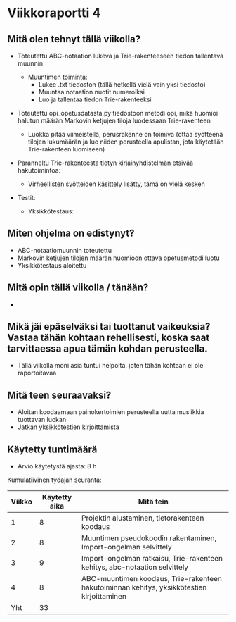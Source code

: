 # **Viikkoraportti 4**

## Mitä olen tehnyt tällä viikolla?

- Toteutettu ABC-notaation lukeva ja Trie-rakenteeseen tiedon tallentava muunnin
    - Muuntimen toiminta:
        - Lukee .txt tiedoston (tällä hetkellä vielä vain yksi tiedosto)
        - Muuntaa notaation nuotit numeroiksi
        - Luo ja tallentaa tiedon Trie-rakenteeksi

- Toteutettu opi_opetusdatasta.py tiedostoon metodi opi, mikä huomioi halutun määrän Markovin ketjujen tiloja luodessaan Trie-rakenteen
    - Luokka pitää viimeistellä, perusrakenne on toimiva (ottaa syötteenä tilojen lukumäärän ja luo niiden perusteella apulistan, jota käytetään Trie-rakenteen luomiseen)

- Paranneltu Trie-rakenteesta tietyn kirjainyhdistelmän etsivää hakutoimintoa:
    - Virheellisten syötteiden käsittely lisätty, tämä on vielä kesken

- Testit:
    - Yksikkötestaus:

## Miten ohjelma on edistynyt?

- ABC-notaatiomuunnin toteutettu
- Markovin ketjujen tilojen määrän huomioon ottava opetusmetodi luotu
- Yksikkötestaus aloitettu

## Mitä opin tällä viikolla / tänään?

- 

## Mikä jäi epäselväksi tai tuottanut vaikeuksia? Vastaa tähän kohtaan rehellisesti, koska saat tarvittaessa apua tämän kohdan perusteella.

- Tällä viikolla moni asia tuntui helpolta, joten tähän kohtaan ei ole raportoitavaa

## Mitä teen seuraavaksi?

- Aloitan koodaamaan painokertoimien perusteella uutta musiikkia tuottavan luokan
- Jatkan yksikkötestien kirjoittamista

## Käytetty tuntimäärä

- Arvio käytetystä ajasta: 8 h

Kumulatiivinen työajan seuranta:

| Viikko | Käytetty aika | Mitä tein |
| --- | --- | --- |
| 1 | 8 | Projektin alustaminen, tietorakenteen koodaus |
| 2 | 8 | Muuntimen pseudokoodin rakentaminen, Import-ongelman selvittely |
| 3 | 9 | Import-ongelman ratkaisu, Trie-rakenteen kehitys, abc-notaation selvittely |
| 4 | 8 | ABC-muuntimen koodaus, Trie-rakenteen hakutoiminnan kehitys, yksikkötestien kirjoittaminen |
| Yht | 33 |  |